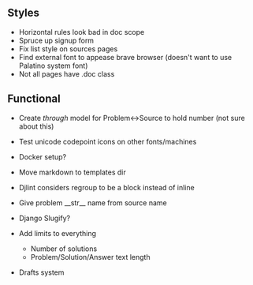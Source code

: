 ## Styles

- Horizontal rules look bad in doc scope
- Spruce up signup form
- Fix list style on sources pages
- Find external font to appease brave browser (doesn't want to use Palatino system font)
- Not all pages have .doc class

## Functional

- Create _through_ model for Problem<->Source to hold number (not sure about this)

- Test unicode codepoint icons on other fonts/machines

- Docker setup?

- Move markdown to templates dir

- Djlint considers regroup to be a block instead of inline

- Give problem \_\_str\_\_ name from source name

- Django Slugify?

- Add limits to everything

  - Number of solutions
  - Problem/Solution/Answer text length

- Drafts system
